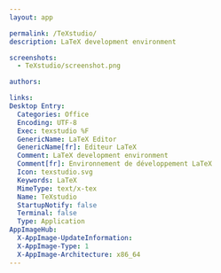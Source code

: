 ```yaml
---
layout: app

permalink: /TeXstudio/
description: LaTeX development environment

screenshots:
  - TeXstudio/screenshot.png

authors:

links:
Desktop Entry:
  Categories: Office
  Encoding: UTF-8
  Exec: texstudio %F
  GenericName: LaTeX Editor
  GenericName[fr]: Editeur LaTeX
  Comment: LaTeX development environment
  Comment[fr]: Environnement de développement LaTeX
  Icon: texstudio.svg
  Keywords: LaTeX
  MimeType: text/x-tex
  Name: TeXstudio
  StartupNotify: false
  Terminal: false
  Type: Application
AppImageHub:
  X-AppImage-UpdateInformation: 
  X-AppImage-Type: 1
  X-AppImage-Architecture: x86_64
---
```

